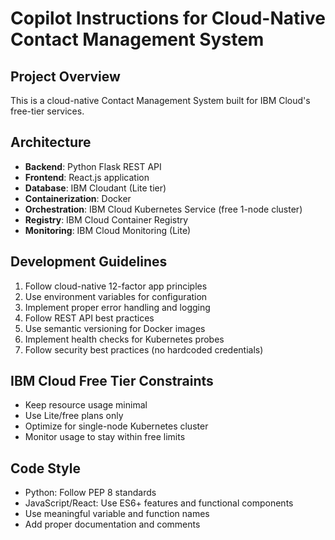 # Copilot Instructions for Cloud-Native Contact Management System

<!-- Use this file to provide workspace-specific custom instructions to Copilot. For more details, visit https://code.visualstudio.com/docs/copilot/copilot-customization#_use-a-githubcopilotinstructionsmd-file -->

## Project Overview
This is a cloud-native Contact Management System built for IBM Cloud's free-tier services.

## Architecture
- **Backend**: Python Flask REST API
- **Frontend**: React.js application
- **Database**: IBM Cloudant (Lite tier)
- **Containerization**: Docker
- **Orchestration**: IBM Cloud Kubernetes Service (free 1-node cluster)
- **Registry**: IBM Cloud Container Registry
- **Monitoring**: IBM Cloud Monitoring (Lite)

## Development Guidelines
1. Follow cloud-native 12-factor app principles
2. Use environment variables for configuration
3. Implement proper error handling and logging
4. Follow REST API best practices
5. Use semantic versioning for Docker images
6. Implement health checks for Kubernetes probes
7. Follow security best practices (no hardcoded credentials)

## IBM Cloud Free Tier Constraints
- Keep resource usage minimal
- Use Lite/free plans only
- Optimize for single-node Kubernetes cluster
- Monitor usage to stay within free limits

## Code Style
- Python: Follow PEP 8 standards
- JavaScript/React: Use ES6+ features and functional components
- Use meaningful variable and function names
- Add proper documentation and comments
